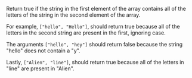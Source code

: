 Return true if the string in the first element of the array contains all of the letters of the string in the second element of the array.

For example, `["hello", "Hello"]`, should return true because all of the letters in the second string are present in the first, ignoring case.

The arguments `["hello", "hey"]` should return false because the string "hello" does not contain a "y".

Lastly, `["Alien", "line"]`, should return true because all of the letters in "line" are present in "Alien".